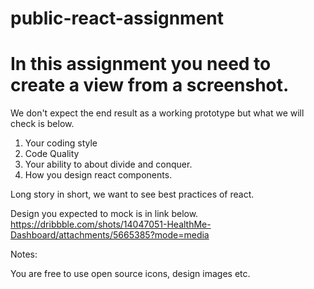 # public-react-assignment

# In this assignment you need to create a view from a screenshot. 
We don't expect the end result as a working prototype but what we will check is below.

1. Your coding style
2. Code Quality
3. Your ability to about divide and conquer.
4. How you design react components.

Long story in short, we want to see best practices of react.

Design you expected to mock is in link below.
https://dribbble.com/shots/14047051-HealthMe-Dashboard/attachments/5665385?mode=media


Notes:

You are free to use open source icons, design images etc.
